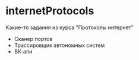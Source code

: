# internetProtocols
Какие-то задания из курса "Протоколы интернет"

- Сканер портов
- Трассировщик автономных систем
- ВК-апи
